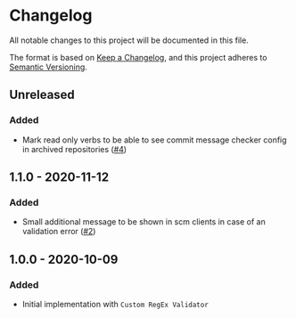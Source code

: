 # Changelog
All notable changes to this project will be documented in this file.

The format is based on [Keep a Changelog](https://keepachangelog.com/en/1.0.0/),
and this project adheres to [Semantic Versioning](https://semver.org/spec/v2.0.0.html).

## Unreleased
### Added
- Mark read only verbs to be able to see commit message checker config in archived repositories ([#4](https://github.com/scm-manager/scm-commit-message-checker-plugin/pull/4))

## 1.1.0 - 2020-11-12
### Added
- Small additional message to be shown in scm clients in case of an validation error ([#2](https://github.com/scm-manager/scm-commit-message-checker-plugin/pull/2))

## 1.0.0 - 2020-10-09
### Added
- Initial implementation with `Custom RegEx Validator`
